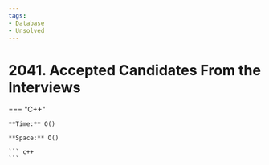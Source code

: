 ```yaml
---
tags:
- Database
- Unsolved
---
```



# 2041. Accepted Candidates From the Interviews

=== "C++"

    **Time:** O()

    **Space:** O()

    ``` c++
    ```